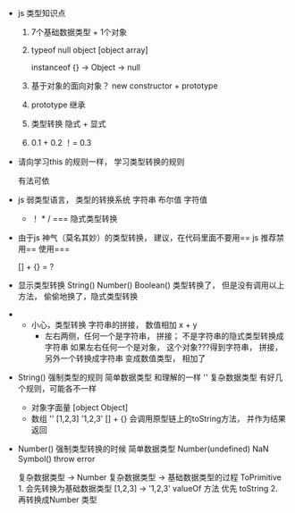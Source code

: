 - js 类型知识点
    1. 7个基础数据类型 + 1个对象
    2. typeof null object [object array]

        instanceof  {} -> Object -> null
    3. 基于对象的面向对象？ new 
        constructor + prototype
    4. prototype 继承
    5. 类型转换 隐式 + 显式
    6. 0.1 + 0.2 ！= 0.3

- 请向学习this 的规则一样， 学习类型转换的规则

    有法可依
- js 弱类型语言， 类型的转换系统 
    字符串
    布尔值
    字符值
    + ！ * / === 隐式类型转换
- 由于js 神气（莫名其妙）的类型转换， 建议，在代码里面不要用==
    js 推荐禁用== 使用===

    [] + {} = ?
- 显示类型转换
    String()
    Number()
    Boolean()
    类型转换了， 但是没有调用以上方法， 偷偷地换了，隐式类型转换
- + 小心，类型转换 字符串的拼接， 数值相加
    x + y
    + 左右两侧，任何一个是字符串， 拼接； 不是字符串的隐式类型转换成字符串
    如果左右任何一个是对象， 这个对象???得到字符串， 拼接， 另外一个转换成字符串
    变成数值类型， 相加了
- String() 强制类型的规则
    简单数据类型 和理解的一样 ''
    复杂数据类型 有好几个规则，可能各不一样
    - 对象字面量 [object Object]
    - 数组 '' [1,2,3] '1,2,3'  [] + {}
        会调用原型链上的toString方法， 并作为结果返回
- Number() 强制类型转换的时候
    简单数据类型 Number(undefined) NaN
        Symbol() throw error 
    
    复杂数据类型 -> Number 
        复杂数据类型 -> 基础数据类型的过程 ToPrimitive
        1. 会先转换为基础数据类型  [1,2,3] -> '1,2,3'
            valueOf 方法 优先
            toString 
        2. 再转换成Number 类型
            



